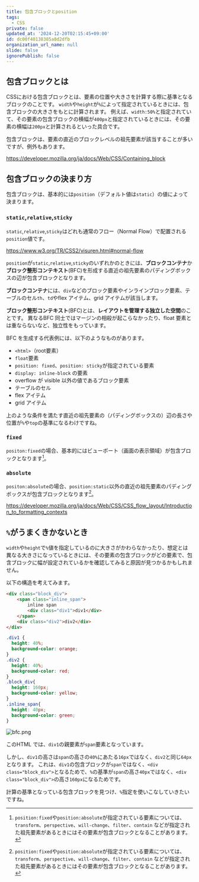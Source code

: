 ```yaml
---
title: 包含ブロックとposition
tags:
  - CSS
private: false
updated_at: '2024-12-20T02:15:45+09:00'
id: dc00f40138385a8d2dfb
organization_url_name: null
slide: false
ignorePublish: false
---
```

## 包含ブロックとは
CSSにおける包含ブロックとは、要素の位置や大きさを計算する際に基準となるブロックのことです。
`width`や`height`が`%`によって指定されているときには、包含ブロックの大きさをもとに計算されます。
例えば、`width:50%`と指定されていて、その要素の包含ブロックの横幅が`400px`と指定されているときには、その要素の横幅は`200px`と計算されるといった具合です。

包含ブロックは、要素の直近のブロックレベルの祖先要素が該当することが多いですが、例外もあります。

https://developer.mozilla.org/ja/docs/Web/CSS/Containing_block

## 包含ブロックの決まり方
包含ブロックは、基本的には`position`（デフォルト値は`static`）の値によって決まります。
### `static`,`relative`,`sticky`
`static`,`relative`,`sticky`はどれも通常のフロー（Normal Flow）で配置される`position`値です。

https://www.w3.org/TR/CSS2/visuren.html#normal-flow

`position`が`static`,`relative`,`sticky`のいずれかのときには、**ブロックコンテナ**か**ブロック整形コンテキスト**(BFC)を形成する直近の祖先要素のパディングボックスの辺が包含ブロックとなります。

**ブロックコンテナ**には、`div`などのブロック要素やインラインブロック要素、テーブルのセル`th`、`td`やflex アイテム、grid アイテムが該当します。

**ブロック整形コンテキスト**(BFC)とは、**レイアウトを管理する独立した空間**のことです。
異なるBFC 同士ではマージンの相殺が起こらなかったり、float 要素とは重ならないなど、独立性をもっています。

BFC を生成する代表例には、以下のようなものがあります。
- `<html>`（root要素）
- `float`要素
- `position: fixed`、`position: sticky`が指定されている要素
- `display: inline-block` の要素
- overflow が visible 以外の値であるブロック要素
- テーブルのセル
- flex アイテム
- grid アイテム

上のような条件を満たす直近の祖先要素の（パディングボックスの）辺の長さや位置が`%`や`top`の基準になるわけですね。

### `fixed`
`positon:fixed`の場合、基本的にはビューポート（画面の表示領域）が包含ブロックとなります[^1]。

### `absolute`
`positon:absolute`の場合、`position:static`以外の直近の祖先要素のパディングボックスが包含ブロックとなります[^1]。

https://developer.mozilla.org/ja/docs/Web/CSS/CSS_flow_layout/Introduction_to_formatting_contexts

## `%`がうまくきかないとき
`width`や`height`で`%`値を指定しているのに大きさがかわらなかったり、想定とは異なる大きさになっているときには、その要素の包含ブロックがどの要素で、包含ブロックに幅が設定されているかを確認してみると原因が見つかるかもしれません。

以下の構造を考えてみます。
```html
<div class="block_div">
    <span class="inline_span">
        inline span
        <div class="div1">div1</div>
    </span>
    <div class="div2">div2</div>
</div>
```
```css
.div1 {
  height: 40%;
  background-color: orange;
}
.div2 {
  height: 40%;
  background-color: red;
}
.block_div{
  height: 160px;
  background-color: yellow;
}
.inline_span{
  height: 40px;
  background-color: green;
}
```
![bfc.png](https://qiita-image-store.s3.ap-northeast-1.amazonaws.com/0/3806599/f266074c-d6ff-691d-af2e-898d11aeb2fc.png)

このHTML では、`div1`の親要素が`span`要素となっています。

しかし、`div1`の高さは`span`の高さの`40%`にあたる`16px`ではなく、`div2`と同じ`64px`となります。
これは、`div1`の包含ブロックが`span`ではなく、`<div class="block_div">`となるためで、`%`の基準が`span`の高さ`40px`ではなく、`<div class="block_div">`の高さ`160px`になるためです。

計算の基準となっている包含ブロックを見つけ、`%`指定を使いこなしていきたいですね。

[^1]:`position:fixed`や`position:absolute`が指定されている要素については、`transform`、`perspective`、`will-change`、`filter`、`contain` などが指定された祖先要素があるときにはその要素が包含ブロックとなることがあります。
